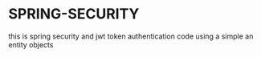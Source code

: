 # SPRING-SECURITY
this is spring security and jwt token authentication code using a simple  an entity objects 
